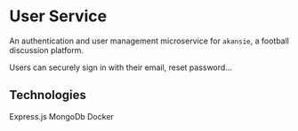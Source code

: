 # User Service

An authentication and user management microservice for `akansie`, a football discussion platform.

Users can securely sign in with their email, reset password...

## Technologies

Express.js
MongoDb
Docker

